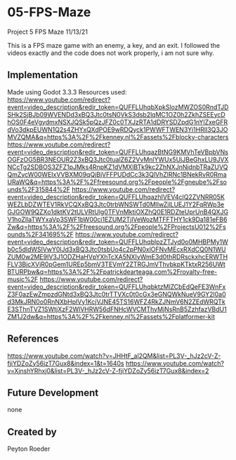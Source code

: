 # 05-FPS-Maze
Project 5 FPS Maze 11/13/21

This is a FPS maze game with an enemy, a key, and an exit. I followed the videos exactly and the code does not work properly, i am not sure why. 

## Implementation
Made using Godot 3.3.3
Resources used:
https://www.youtube.com/redirect?event=video_description&redir_token=QUFFLUhqbXpkSlozMWZOS0RndTJDSHk2SjBJb09WVENDd3xBQ3Jtc0tsN0VkS3dsb2lqMC1OZ0h2ZkhZSEEycDhOS0F4eVgydmxNSXJQSk5pQzJFZ0c0TXJzRTA1dDRYSDZpdG1nYlZxeGFRdVo3dkpEUWN1Q2s4ZHYxQXdPOE9wRDQyck1PWWFTWEN3Yi1HRlI3Q3JOMVZQMA&q=https%3A%2F%2Fkenney.nl%2Fassets%2Fblocky-characters
https://www.youtube.com/redirect?event=video_description&redir_token=QUFFLUhqazBtNG9KMVhTeVBpbVNsOGFzOG5BR3NEOUR2Z3xBQ3Jtc0tualZ6Z2VvMnlYWUx5UjJBeGhxLU9JVXNCcTg2SDBOS3ZFZ1pJMks4RnpKZ1dVMXlBTk9kc2ZhNXJnNjdnbTRaZUVQQmZycW00WEIxVVBXM09qQjBjVFFPUDdCc3k3QlVhZlRNc1BNekRvR0RmaURaWQ&q=https%3A%2F%2Ffreesound.org%2Fpeople%2Fgneube%2Fsounds%2F315844%2F
https://www.youtube.com/redirect?event=video_description&redir_token=QUFFLUhqazhIVEV4clQ2ZVNRR05KWEZLbDZWTEV1RkVCQXxBQ3Jtc0trbWNSWTd0MlIwZjlLUEJ1Y2FqRWp3eGJGOW9QZXo1dktKV2tULVRtUlg0TFVnMktiOXZhQ0E1RDZteUprUnB4QXJGV1hoZllaTWYxaVp3SWF1bW00ci1EZUM2TjlVeWozMTFFTHY1ck9Da181eFB6Zw&q=https%3A%2F%2Ffreesound.org%2Fpeople%2FProjectsU012%2Fsounds%2F341695%2F
https://www.youtube.com/redirect?event=video_description&redir_token=QUFFLUhqblpzZTJyd0o0MHBPMy1Wb0c5dldWSlVwY0lJd3xBQ3Jtc0tsbUo4c2pPN0xlOFNvMEcxRXdCQ0N1WUZUM0w2ME9IV3J1ODZHaHVpYXhTcXA5NXIyWmE3d0thRDRsckxhcERWTHFLV3BjcXVjR0pGem1UREp5bmV3TEVmY2ZTRGJmVThvbkpKTktxR256UWtBTURPbw&q=https%3A%2F%2Fpatrickdearteaga.com%2Froyalty-free-music%2F
https://www.youtube.com/redirect?event=video_description&redir_token=QUFFLUhqbktzMlZCbEdQeFE3WnFxZ3F0azEwZmpzdGNtd3xBQ3Jtc0trTTVXc0t0cGx3eGNQWkNueV9GY2l0a0d3MkJRN0o0RnNXbHplVy1KcjVJNE45TS16WFZ4RkZJNmV6N2ZEdWRQTkE3SThnTVZ1SWtjXzF2WlVHRW56dFNHcWVCMThyMjNsRnB5ZzhfazVBdU1ZM1J2dw&q=https%3A%2F%2Fkenney.nl%2Fassets%2Fplatformer-kit

## References
https://www.youtube.com/watch?v=JHHtF_al2QM&list=PL3V-_hJz2cV-Z-fjiYDZoZy56jzT7Gux8&index=1&t=1640s
https://www.youtube.com/watch?v=XjnshYRhxj0&list=PL3V-_hJz2cV-Z-fjiYDZoZy56jzT7Gux8&index=2

## Future Development
none

## Created by
Peyton Roeder
